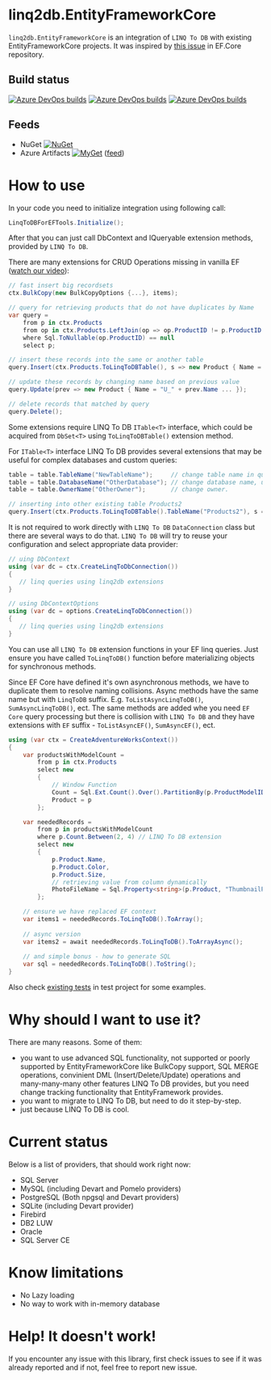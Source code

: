 

# linq2db.EntityFrameworkCore

`linq2db.EntityFrameworkCore` is an integration of `LINQ To DB` with existing EntityFrameworkCore projects. It was inspired by [this issue](https://github.com/aspnet/EntityFrameworkCore/issues/11657) in EF.Core repository.

## Build status

[![Azure DevOps builds](https://img.shields.io/azure-devops/build/linq2db/0dcc414b-ea54-451e-a54f-d63f05367c4b/7/master?label=master)](https://dev.azure.com/linq2db/linq2db/_build?definitionId=7)
[![Azure DevOps builds](https://img.shields.io/azure-devops/build/linq2db/0dcc414b-ea54-451e-a54f-d63f05367c4b/7?label=latest)](https://dev.azure.com/linq2db/linq2db/_build?definitionId=7)
[![Azure DevOps builds](https://img.shields.io/azure-devops/build/linq2db/0dcc414b-ea54-451e-a54f-d63f05367c4b/7/version1?label=efcore%202%20master)](https://dev.azure.com/linq2db/linq2db/_build?definitionId=7)

## Feeds

* NuGet [![NuGet](https://img.shields.io/nuget/vpre/linq2db.EntityFrameworkCore.svg)](https://www.nuget.org/packages/linq2db.EntityFrameworkCore)
* Azure Artifacts [![MyGet](https://img.shields.io/badge/azure-download-yellowgreen)](https://dev.azure.com/linq2db/linq2db/_packaging?_a=package&feed=linq2db&view=versions&package=linq2db.EntityFrameworkCore&protocolType=NuGet) ([feed]( https://pkgs.dev.azure.com/linq2db/linq2db/_packaging/linq2db/nuget/v3/index.json))

# How to use

In your code you need to initialize integration using following call:

```cs
LinqToDBForEFTools.Initialize();
```

After that you can just call DbContext and IQueryable extension methods, provided by `LINQ To DB`.

There are many extensions for CRUD Operations missing in vanilla EF ([watch our video](https://www.youtube.com/watch?v=m--oX73EGeQ)):

```cs
// fast insert big recordsets
ctx.BulkCopy(new BulkCopyOptions {...}, items);

// query for retrieving products that do not have duplicates by Name
var query =
	from p in ctx.Products
	from op in ctx.Products.LeftJoin(op => op.ProductID != p.ProductID && op.Name == p.Name)
	where Sql.ToNullable(op.ProductID) == null
	select p;

// insert these records into the same or another table
query.Insert(ctx.Products.ToLinqToDBTable(), s => new Product { Name = s.Name ... });

// update these records by changing name based on previous value
query.Update(prev => new Product { Name = "U_" + prev.Name ... });

// delete records that matched by query
query.Delete();
```

Some extensions require LINQ To DB `ITable<T>` interface, which could be acquired from  `DbSet<T>` using `ToLinqToDBTable()` extension method. 

For `ITable<T>` interface LINQ To DB provides several extensions that may be useful for complex databases and custom queries:

```cs
table = table.TableName("NewTableName");     // change table name in query
table = table.DatabaseName("OtherDatabase"); // change database name, useful for cross database queries.
table = table.OwnerName("OtherOwner");       // change owner.

// inserting into other existing table Products2
query.Insert(ctx.Products.ToLinqToDBTable().TableName("Products2"), s => new Product { Name = s.Name ... });
```

It is not required to work directly with `LINQ To DB` `DataConnection` class but there are several ways to do that. `LINQ To DB` will try to reuse your configuration and select appropriate data provider:

```cs
// uing DbContext
using (var dc = ctx.CreateLinqToDbConnection())
{
   // linq queries using linq2db extensions
}

// using DbContextOptions
using (var dc = options.CreateLinqToDbConnection())
{
   // linq queries using linq2db extensions
}
```

You can use all `LINQ To DB` extension functions in your EF linq queries. Just ensure you have called `ToLinqToDB()` function before materializing objects for synchronous methods.

Since EF Core have defined it's own asynchronous methods, we have to duplicate them to resolve naming collisions. 
Async methods have the same name but with `LinqToDB` suffix. E.g. `ToListAsyncLinqToDB()`, `SumAsyncLinqToDB()`, ect. The same methods are added whe you need `EF Core` query processing but there is collision with `LINQ To DB` and they have extensions with `EF` suffix - `ToListAsyncEF()`, `SumAsyncEF()`, ect.

```cs
using (var ctx = CreateAdventureWorksContext())
{
	var productsWithModelCount =
		from p in ctx.Products
		select new
		{
			// Window Function
			Count = Sql.Ext.Count().Over().PartitionBy(p.ProductModelID).ToValue(),
			Product = p
		};

	var neededRecords =
		from p in productsWithModelCount
		where p.Count.Between(2, 4) // LINQ To DB extension
		select new
		{
			p.Product.Name,
			p.Product.Color,
			p.Product.Size,
			// retrieving value from column dynamically
			PhotoFileName = Sql.Property<string>(p.Product, "ThumbnailPhotoFileName")
		};

	// ensure we have replaced EF context
	var items1 = neededRecords.ToLinqToDB().ToArray();       
	
	// async version
	var items2 = await neededRecords.ToLinqToDB().ToArrayAsync(); 
	
	// and simple bonus - how to generate SQL
	var sql = neededRecords.ToLinqToDB().ToString();
}
```

Also check [existing tests](https://github.com/linq2db/linq2db.EntityFrameworkCore/blob/master/Tests/LinqToDB.EntityFrameworkCore.Tests/ToolsTests.cs) in test project for some examples.

# Why should I want to use it?

There are many reasons. Some of them:

- you want to use advanced SQL functionality, not supported or poorly supported by EntityFrameworkCore like BulkCopy support, SQL MERGE operations, convinient DML (Insert/Delete/Update) operations and many-many-many other features LINQ To DB provides, but you need change tracking functionality that EntityFramework provides.
- you want to migrate to LINQ To DB, but need to do it step-by-step.
- just because LINQ To DB is cool.

# Current status

Below is a list of providers, that should work right now:

- SQL Server
- MySQL (including Devart and Pomelo providers)
- PostgreSQL (Both npgsql and Devart providers)
- SQLite (including Devart provider)
- Firebird
- DB2 LUW
- Oracle
- SQL Server CE

# Know limitations
- No Lazy loading
- No way to work with in-memory database

# Help! It doesn't work!

If you encounter any issue with this library, first check issues to see if it was already reported and if not, feel free to report new issue.
